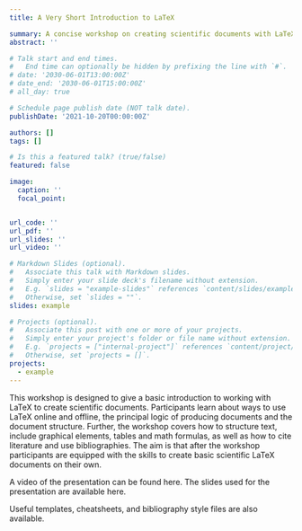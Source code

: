 ```yaml
---
title: A Very Short Introduction to LaTeX

summary: A concise workshop on creating scientific documents with LaTeX.
abstract: ''

# Talk start and end times.
#   End time can optionally be hidden by prefixing the line with `#`.
# date: '2030-06-01T13:00:00Z'
# date_end: '2030-06-01T15:00:00Z'
# all_day: true

# Schedule page publish date (NOT talk date).
publishDate: '2021-10-20T00:00:00Z'

authors: []
tags: []

# Is this a featured talk? (true/false)
featured: false

image:
  caption: ''
  focal_point:


url_code: ''
url_pdf: ''
url_slides: ''
url_video: ''

# Markdown Slides (optional).
#   Associate this talk with Markdown slides.
#   Simply enter your slide deck's filename without extension.
#   E.g. `slides = "example-slides"` references `content/slides/example-slides.md`.
#   Otherwise, set `slides = ""`.
slides: example

# Projects (optional).
#   Associate this post with one or more of your projects.
#   Simply enter your project's folder or file name without extension.
#   E.g. `projects = ["internal-project"]` references `content/project/deep-learning/index.md`.
#   Otherwise, set `projects = []`.
projects:
  - example
---
```


This workshop is designed to give a basic introduction to working with LaTeX to create scientific documents. Participants learn about ways to use LaTeX online and offline, the principal logic of producing documents and the document structure. Further, the workshop covers how to structure text, include graphical elements, tables and math formulas, as well as how to cite literature and use bibliographies. The aim is that after the workshop participants are equipped with the skills to create basic scientific LaTeX documents on their own.

A video of the presentation can be found here. The slides used for the presentation are available here.

Useful templates, cheatsheets, and bibliography style files are also available.
